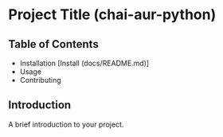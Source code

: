 
# Project Title (chai-aur-python)

## Table of Contents
- Installation
[Install (docs/README.md)]
- Usage
- Contributing

## Introduction
A brief introduction to your project.
